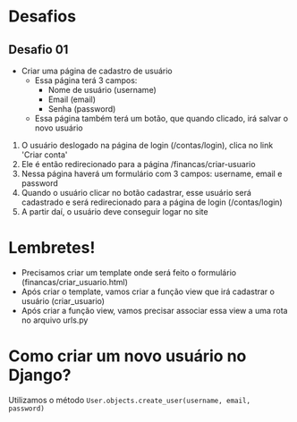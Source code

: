 
# Desafios

## Desafio 01

* Criar uma página de cadastro de usuário
  * Essa página terá 3 campos:
    * Nome de usuário (username)
    * Email (email)
    * Senha (password)
  * Essa página também terá um botão, que quando clicado, irá salvar o novo usuário

1. O usuário deslogado na página de login (/contas/login), clica no link 'Criar conta'
2. Ele é então redirecionado para a página /financas/criar-usuario
3. Nessa página haverá um formulário com 3 campos: username, email e password
4. Quando o usuário clicar no botão cadastrar, esse usuário será cadastrado e será redirecionado para a página de login (/contas/login)
5. A partir daí, o usuário deve conseguir logar no site

# Lembretes!
* Precisamos criar um template onde será feito o formulário (financas/criar_usuario.html)
* Após criar o template, vamos criar a função view que irá cadastrar o usuário (criar_usuario)
* Após criar a função view, vamos precisar associar essa view a uma rota no arquivo urls.py

# Como criar um novo usuário no Django?
Utilizamos o método `User.objects.create_user(username, email, password)`
